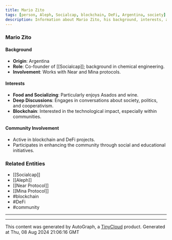 ```yaml
---
title: Mario Zito
tags: [person, Aleph, Socialcap, blockchain, DeFi, Argentina, society]
description: Information about Mario Zito, his background, interests, and involvement in blockchain and community initiatives.
---
```


### Mario Zito

#### Background
- **Origin**: Argentina
- **Role**: Co-founder of [[Socialcap]]; background in chemical engineering.
- **Involvement**: Works with Near and Mina protocols.

#### Interests
- **Food and Socializing**: Particularly enjoys Asados and wine.
- **Deep Discussions**: Engages in conversations about society, politics, and cooperativism.
- **Blockchain**: Interested in the technological impact, especially within communities.

#### Community Involvement
- Active in blockchain and DeFi projects.
- Participates in enhancing the community through social and educational initiatives.

### Related Entities
- [[Socialcap]]
- [[Aleph]]
- [[Near Protocol]]
- [[Mina Protocol]]
- #blockchain
- #DeFi
- #community

---
---
This content was generated by AutoGraph, a [TinyCloud](https://tinycloud.xyz/) product.
Generated at  Thu, 08 Aug 2024 21:06:16 GMT